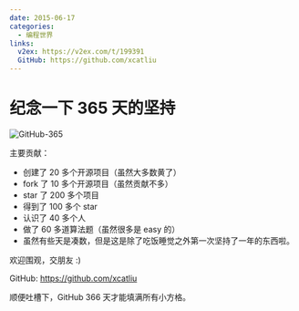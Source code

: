 ```yaml
---
date: 2015-06-17
categories:
  - 编程世界
links:
  v2ex: https://v2ex.com/t/199391
  GitHub: https://github.com/xcatliu
---
```


# 纪念一下 365 天的坚持

![GitHub-365](https://i.v2ex.co/Ha5GKxxI.jpeg)

主要贡献：

- 创建了 20 多个开源项目（虽然大多数黄了）
- fork 了 10 多个开源项目（虽然贡献不多）
- star 了 200 多个项目
- 得到了 100 多个 star
- 认识了 40 多个人
- 做了 60 多道算法题（虽然很多是 easy 的）
- 虽然有些天是凑数，但是这是除了吃饭睡觉之外第一次坚持了一年的东西啦。

欢迎围观，交朋友 :)

GitHub: https://github.com/xcatliu

顺便吐槽下，GitHub 366 天才能填满所有小方格。
